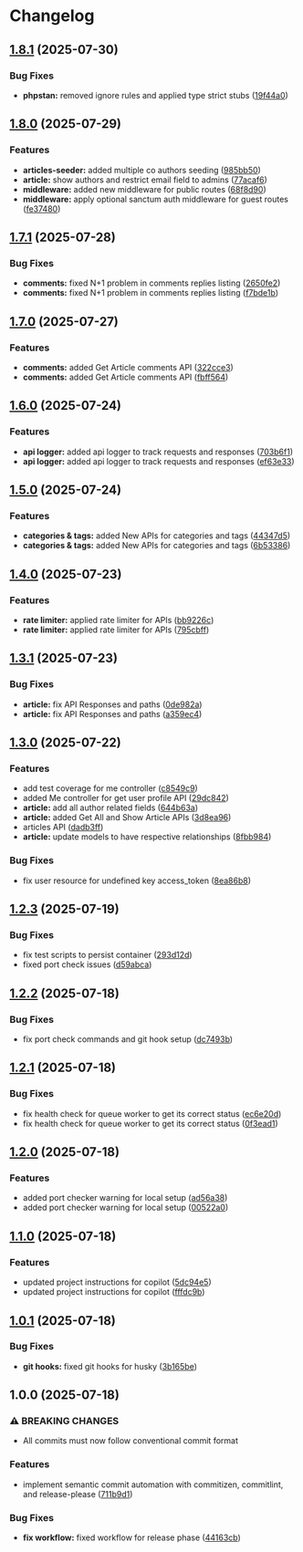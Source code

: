 # Changelog

## [1.8.1](https://github.com/mubbi/laravel-blog-api/compare/v1.8.0...v1.8.1) (2025-07-30)


### Bug Fixes

* **phpstan:** removed ignore rules and applied type strict stubs ([19f44a0](https://github.com/mubbi/laravel-blog-api/commit/19f44a09d682a2bd7e14c9c8f06eb7c92477d399))

## [1.8.0](https://github.com/mubbi/laravel-blog-api/compare/v1.7.1...v1.8.0) (2025-07-29)


### Features

* **articles-seeder:** added multiple co authors seeding ([985bb50](https://github.com/mubbi/laravel-blog-api/commit/985bb501e49f24da9df5e04fafee4c0ff1771c77))
* **article:** show authors and restrict email field to admins ([77acaf6](https://github.com/mubbi/laravel-blog-api/commit/77acaf6bafad2b2a1c0caec70a0ed14f0a7ba8f5))
* **middleware:** added new middleware for public routes ([68f8d90](https://github.com/mubbi/laravel-blog-api/commit/68f8d905296e9861484c446059eba3dcef13d0c0))
* **middleware:** apply optional sanctum auth middleware for guest routes ([fe37480](https://github.com/mubbi/laravel-blog-api/commit/fe37480cebb530189653029011b710aedb0d5a63))

## [1.7.1](https://github.com/mubbi/laravel-blog-api/compare/v1.7.0...v1.7.1) (2025-07-28)


### Bug Fixes

* **comments:** fixed N+1 problem in comments replies listing ([2650fe2](https://github.com/mubbi/laravel-blog-api/commit/2650fe28aef8661655779c395cf08e2c95cbc1d9))
* **comments:** fixed N+1 problem in comments replies listing ([f7bde1b](https://github.com/mubbi/laravel-blog-api/commit/f7bde1b02ff2da55cf21d36926cb28174cd215ed))

## [1.7.0](https://github.com/mubbi/laravel-blog-api/compare/v1.6.0...v1.7.0) (2025-07-27)


### Features

* **comments:** added Get Article comments API ([322cce3](https://github.com/mubbi/laravel-blog-api/commit/322cce35935bb03037446f27bae4bc71c2013e6b))
* **comments:** added Get Article comments API ([fbff564](https://github.com/mubbi/laravel-blog-api/commit/fbff5647394d7c31bbd5beab4f02e433543cca9a))

## [1.6.0](https://github.com/mubbi/laravel-blog-api/compare/v1.5.0...v1.6.0) (2025-07-24)


### Features

* **api logger:** added api logger to track requests and responses ([703b6f1](https://github.com/mubbi/laravel-blog-api/commit/703b6f16c7beb0f0b66a17fed2d7ff94deadf953))
* **api logger:** added api logger to track requests and responses ([ef63e33](https://github.com/mubbi/laravel-blog-api/commit/ef63e33e7d58ef533d2cf0e77014f360f1a1c0c3))

## [1.5.0](https://github.com/mubbi/laravel-blog-api/compare/v1.4.0...v1.5.0) (2025-07-24)


### Features

* **categories & tags:** added New APIs for categories and tags ([44347d5](https://github.com/mubbi/laravel-blog-api/commit/44347d548373d0d1a8d599dae9de00a0ac4d3b24))
* **categories & tags:** added New APIs for categories and tags ([6b53386](https://github.com/mubbi/laravel-blog-api/commit/6b53386903023fd120310733e49d5bcd09d4ef58))

## [1.4.0](https://github.com/mubbi/laravel-blog-api/compare/v1.3.1...v1.4.0) (2025-07-23)


### Features

* **rate limiter:** applied rate limiter for APIs ([bb9226c](https://github.com/mubbi/laravel-blog-api/commit/bb9226cbe1fcea0bb48d8fba9987201f271cad27))
* **rate limiter:** applied rate limiter for APIs ([795cbff](https://github.com/mubbi/laravel-blog-api/commit/795cbffc9955e025689cf0eb997410105e920635))

## [1.3.1](https://github.com/mubbi/laravel-blog-api/compare/v1.3.0...v1.3.1) (2025-07-23)


### Bug Fixes

* **article:** fix API Responses and paths ([0de982a](https://github.com/mubbi/laravel-blog-api/commit/0de982a8019e0e03e3b4054bbbedf7334cd7e3f0))
* **article:** fix API Responses and paths ([a359ec4](https://github.com/mubbi/laravel-blog-api/commit/a359ec4220a6898784f210be63aacd5ddcf61b8c))

## [1.3.0](https://github.com/mubbi/laravel-blog-api/compare/v1.2.3...v1.3.0) (2025-07-22)


### Features

* add test coverage for me controller ([c8549c9](https://github.com/mubbi/laravel-blog-api/commit/c8549c9106f3a5d54d34e7fba8b9b6a8c47b9966))
* added Me controller for get user profile API ([29dc842](https://github.com/mubbi/laravel-blog-api/commit/29dc842af648c5dbd7c18467ecf9ec12f5d6ab96))
* **article:** add all author related fields ([644b63a](https://github.com/mubbi/laravel-blog-api/commit/644b63a0993e3b406de5c64c56682e60910c0cb6))
* **article:** added Get All and Show Article APIs ([3d8ea96](https://github.com/mubbi/laravel-blog-api/commit/3d8ea965a96fa36993384519693c7dfe21ccf797))
* articles API ([dadb3ff](https://github.com/mubbi/laravel-blog-api/commit/dadb3ff6d4442f01619a2abd83509b7f95976acc))
* **article:** update models to have respective relationships ([8fbb984](https://github.com/mubbi/laravel-blog-api/commit/8fbb984d89c3780942b1eebe90d68737ed909ff3))


### Bug Fixes

* fix user resource for undefined key access_token ([8ea86b8](https://github.com/mubbi/laravel-blog-api/commit/8ea86b8ef2766fd45cea9c4c0112e38fc112948f))

## [1.2.3](https://github.com/mubbi/laravel-blog-api/compare/v1.2.2...v1.2.3) (2025-07-19)


### Bug Fixes

* fix test scripts to persist container ([293d12d](https://github.com/mubbi/laravel-blog-api/commit/293d12d3d3b0595d6a5f984a47c93bd599fb179b))
* fixed port check issues ([d59abca](https://github.com/mubbi/laravel-blog-api/commit/d59abcaa3baf5332c0ba96652aa0b6c1316d7768))

## [1.2.2](https://github.com/mubbi/laravel-blog-api/compare/v1.2.1...v1.2.2) (2025-07-18)


### Bug Fixes

* fix port check commands and git hook setup ([dc7493b](https://github.com/mubbi/laravel-blog-api/commit/dc7493b8b6314442fe425bf0f5c47bbd508d0efd))

## [1.2.1](https://github.com/mubbi/laravel-blog-api/compare/v1.2.0...v1.2.1) (2025-07-18)


### Bug Fixes

* fix health check for queue worker to get its correct status ([ec6e20d](https://github.com/mubbi/laravel-blog-api/commit/ec6e20d83ea0656773eb058ff63db8f44d0ddbfb))
* fix health check for queue worker to get its correct status ([0f3ead1](https://github.com/mubbi/laravel-blog-api/commit/0f3ead1d053f5d0fee469128b830123f76e8e5d7))

## [1.2.0](https://github.com/mubbi/laravel-blog-api/compare/v1.1.0...v1.2.0) (2025-07-18)


### Features

* added port checker warning for local setup ([ad56a38](https://github.com/mubbi/laravel-blog-api/commit/ad56a3895dda02cf393fc06d87f74ef1fe3f4a3d))
* added port checker warning for local setup ([00522a0](https://github.com/mubbi/laravel-blog-api/commit/00522a0655c9e7168325806f75e68412177abdd1))

## [1.1.0](https://github.com/mubbi/laravel-blog-api/compare/v1.0.1...v1.1.0) (2025-07-18)


### Features

* updated project instructions for copilot ([5dc94e5](https://github.com/mubbi/laravel-blog-api/commit/5dc94e5e5810146509ec6b1f2b485dd6facf9d90))
* updated project instructions for copilot ([fffdc9b](https://github.com/mubbi/laravel-blog-api/commit/fffdc9ba6237d259b99fe5a9b6ded15686ca1b02))

## [1.0.1](https://github.com/mubbi/laravel-blog-api/compare/v1.0.0...v1.0.1) (2025-07-18)


### Bug Fixes

* **git hooks:** fixed git hooks for husky ([3b165be](https://github.com/mubbi/laravel-blog-api/commit/3b165be1eb20a1dcfcace339ac1de8708287d029))

## 1.0.0 (2025-07-18)


### ⚠ BREAKING CHANGES

* All commits must now follow conventional commit format

### Features

* implement semantic commit automation with commitizen, commitlint, and release-please ([711b9d1](https://github.com/mubbi/laravel-blog-api/commit/711b9d13b33e570fd72f1fe38f85c89b8a24f9a2))


### Bug Fixes

* **fix workflow:** fixed workflow for release phase ([44163cb](https://github.com/mubbi/laravel-blog-api/commit/44163cb4b2a63ee184feacadadc6ee37834f217b))
